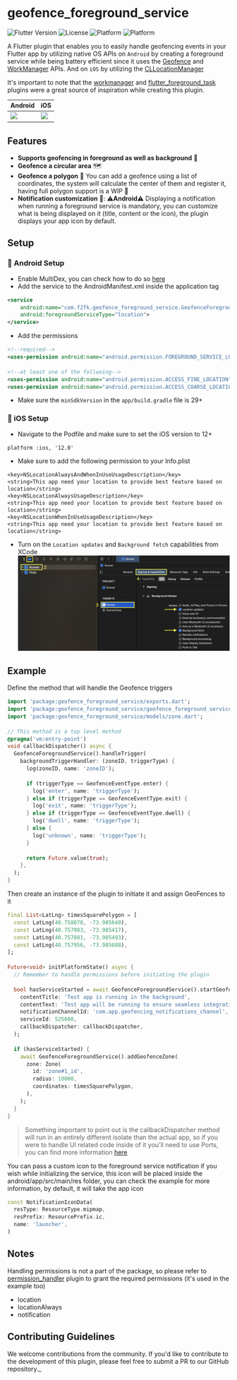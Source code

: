 # geofence_foreground_service

![Flutter Version](https://img.shields.io/badge/flutter-%3E%3D3.3.0-blue.svg)
![License](https://img.shields.io/badge/license-Apache%202.0-blue.svg)
![Platform](https://img.shields.io/badge/platform-android-lightgrey.svg)
![Platform](https://img.shields.io/badge/platform-ios-lightgrey.svg)

A Flutter plugin that enables you to easily handle geofencing events in your Flutter app by utilizing native OS APIs on `Android` by creating a foreground service while being battery efficient since it uses the [Geofence](https://developer.android.com/training/location/geofencing) and [WorkManager](https://developer.android.com/topic/libraries/architecture/workmanager) APIs. And on `iOS` by utilizing the [CLLocationManager](https://developer.apple.com/documentation/corelocation/cllocationmanager)

It's important to note that the [workmanager](https://pub.dev/packages/workmanager)
and [flutter_foreground_task](https://pub.dev/packages/flutter_foreground_task) plugins were a
great source of inspiration while creating this plugin.

Android|iOS
--|--
![](https://github.com/Basel-525k/geofence_foreground_service/blob/main/assets/gifs/Geofencing_Android.gif)|![](https://github.com/Basel-525k/geofence_foreground_service/blob/main/assets/gifs/Geofencing_iOS.gif)

## Features

- **Supports geofencing in foreground as well as background** 💪
- **Geofence a circular area** 🗺️
- **Geofence a polygon** 🤯 You can add a geofence using a list of coordinates, the system will calculate the center of them and register it, having full polygon support is a WIP 🚧
- **Notification customization** 🔔: ⚠️**Android**⚠️ Displaying a notification when running a foreground service is mandatory, you can customize what is being displayed on it (title, content or the icon), the plugin displays your app icon by default.

## Setup

### 🔧 Android Setup

- Enable MultiDex, you can check how to do
  so [here](https://docs.flutter.dev/deployment/android#enabling-multidex-support)
- Add the service to the AndroidManifest.xml inside the application tag

```xml
<service 
    android:name="com.f2fk.geofence_foreground_service.GeofenceForegroundService"
    android:foregroundServiceType="location">
</service>
```
- Add the permissions
```xml
<!--required-->
<uses-permission android:name="android.permission.FOREGROUND_SERVICE_LOCATION" />

<!--at least one of the follwoing-->
<uses-permission android:name="android.permission.ACCESS_FINE_LOCATION" />
<uses-permission android:name="android.permission.ACCESS_COARSE_LOCATION" />
```
- Make sure the `minSdkVersion` in the `app/build.gradle` file is 29+

### 🔧 iOS Setup

- Navigate to the Podfile and make sure to set the iOS version to 12+
```
platform :ios, '12.0'
```
- Make sure to add the following permission to your Info.plist
```
<key>NSLocationAlwaysAndWhenInUseUsageDescription</key>
<string>This app need your location to provide best feature based on location</string>
<key>NSLocationAlwaysUsageDescription</key>
<string>This app need your location to provide best feature based on location</string>
<key>NSLocationWhenInUseUsageDescription</key>
<string>This app need your location to provide best feature based on location</string>
```
- Turn on the `Location updates` and `Background fetch` capabilities from XCode
  ![iOS capabilities](https://github.com/Basel-525k/geofence_foreground_service/blob/main/assets/images/ios_setup_steps.png?raw=true)

## Example

Define the method that will handle the Geofence triggers

```dart
import 'package:geofence_foreground_service/exports.dart';
import 'package:geofence_foreground_service/geofence_foreground_service.dart';
import 'package:geofence_foreground_service/models/zone.dart';

// This method is a top level method
@pragma('vm:entry-point')
void callbackDispatcher() async {
  GeofenceForegroundService().handleTrigger(
    backgroundTriggerHandler: (zoneID, triggerType) {
      log(zoneID, name: 'zoneID');

      if (triggerType == GeofenceEventType.enter) {
        log('enter', name: 'triggerType');
      } else if (triggerType == GeofenceEventType.exit) {
        log('exit', name: 'triggerType');
      } else if (triggerType == GeofenceEventType.dwell) {
        log('dwell', name: 'triggerType');
      } else {
        log('unknown', name: 'triggerType');
      }

      return Future.value(true);
    },
  );
}
```

Then create an instance of the plugin to initiate it and assign GeoFences to it

```dart
final List<LatLng> timesSquarePolygon = [
  const LatLng(40.758078, -73.985640),
  const LatLng(40.757983, -73.985417),
  const LatLng(40.757881, -73.985493),
  const LatLng(40.757956, -73.985688),
];

Future<void> initPlatformState() async {
  // Remember to handle permissions before initiating the plugin

  bool hasServiceStarted = await GeofenceForegroundService().startGeofencingService(
    contentTitle: 'Test app is running in the background',
    contentText: 'Test app will be running to ensure seamless integration with ops team',
    notificationChannelId: 'com.app.geofencing_notifications_channel',
    serviceId: 525600,
    callbackDispatcher: callbackDispatcher,
  );

  if (hasServiceStarted) {
    await GeofenceForegroundService().addGeofenceZone(
      zone: Zone(
        id: 'zone#1_id',
        radius: 10000,
        coordinates: timesSquarePolygon,
      ),
    );
  }
}
```

> Something important to point out is the callbackDispatcher method will run in an entirely
> different isolate than the actual app, so if you were to handle UI related code inside of it
> you'll
> need to use Ports, you can find more
> information
> [here](https://github.com/fluttercommunity/flutter_workmanager/issues/151#issuecomment-612637579)

You can pass a custom icon to the foreground service notification if you wish while initializing the
service, this icon will be placed inside the android/app/src/main/res folder, you can check the
example for more information, by default, it will take the app icon

```dart
const NotificationIconData(
  resType: ResourceType.mipmap,
  resPrefix: ResourcePrefix.ic,
  name: 'launcher',
)
```

## Notes

Handling permissions is not a part of the package, so please refer
to [permission_handler](https://pub.dev/packages/permission_handler) plugin to grant the required
permissions (it's used in the example too)

- location
- locationAlways
- notification

## Contributing Guidelines

We welcome contributions from the community. If you'd like to contribute to the development of this
plugin, please feel free to submit a PR to our GitHub repository._
